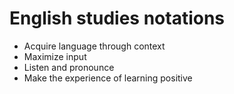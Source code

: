 # English studies notations

- Acquire language through context
- Maximize input
- Listen and pronounce
- Make the experience of learning positive



